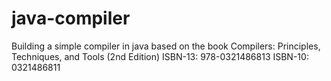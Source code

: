 # java-compiler
Building a simple compiler in java based on the book Compilers: Principles, Techniques, and Tools (2nd Edition)
ISBN-13: 978-0321486813
ISBN-10: 0321486811 